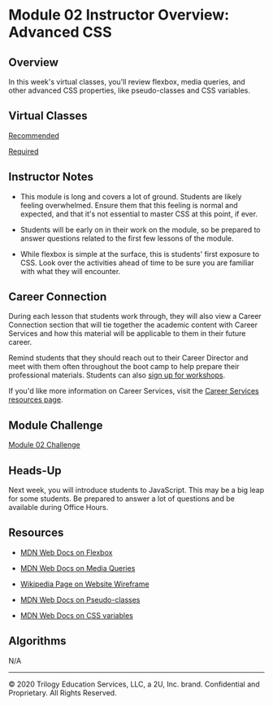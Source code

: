 # Module 02 Instructor Overview: Advanced CSS

## Overview

In this week's virtual classes, you'll review flexbox, media queries, and other advanced CSS properties, like pseudo-classes and CSS variables.

## Virtual Classes

[Recommended](./02.1-RECOMMENDED.md)

[Required](./02.2-REQUIRED.md)

## Instructor Notes

* This module is long and covers a lot of ground. Students are likely feeling overwhelmed. Ensure them that this feeling is normal and expected, and that it's not essential to master CSS at this point, if ever.

* Students will be early on in their work on the module, so be prepared to answer questions related to the first few lessons of the module.

* While flexbox is simple at the surface, this is students' first exposure to CSS. Look over the activities ahead of time to be sure you are familiar with what they will encounter.

## Career Connection

During each lesson that students work through, they will also view a Career Connection section that will tie together the academic content with Career Services and how this material will be applicable to them in their future career.

Remind students that they should reach out to their Career Director and meet with them often throughout the boot camp to help prepare their professional materials. Students can also [sign up for workshops](https://careerservicesonlineevents.splashthat.com/).

If you'd like more information on Career Services, visit the [Career Services resources page](http://bit.ly/CodingCS).

## Module Challenge

[Module 02 Challenge](../../01-Class-Content/02-Advanced-CSS/02-Challenge)

## Heads-Up

Next week, you will introduce students to JavaScript. This may be a big leap for some students. Be prepared to answer a lot of questions and be available during Office Hours. 

## Resources

* [MDN Web Docs on Flexbox](https://developer.mozilla.org/en-US/docs/Learn/CSS/CSS_layout/Flexbox)

* [MDN Web Docs on Media Queries](https://developer.mozilla.org/en-US/docs/Web/CSS/Media_Queries/Using_media_queries)

* [Wikipedia Page on Website Wireframe](https://en.wikipedia.org/wiki/Website_wireframe)

* [MDN Web Docs on Pseudo-classes](https://developer.mozilla.org/en-US/docs/Web/CSS/Pseudo-classes)

* [MDN Web Docs on CSS variables](https://developer.mozilla.org/en-US/docs/Web/CSS/Using_CSS_custom_properties)

## Algorithms

N/A

---
© 2020 Trilogy Education Services, LLC, a 2U, Inc. brand.  Confidential and Proprietary.  All Rights Reserved.
